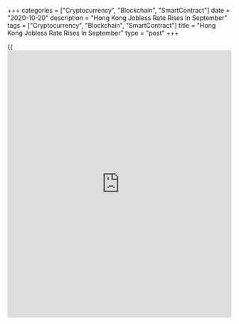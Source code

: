 +++
categories = ["Cryptocurrency", "Blockchain", "SmartContract"]
date = "2020-10-20"
description = "Hong Kong Jobless Rate Rises In September"
tags = ["Cryptocurrency", "Blockchain", "SmartContract"]
title = "Hong Kong Jobless Rate Rises In September"
type = "post"
+++

{{<iframe id="large-banner" src="https://www.bounty.group/#slide=1.0" width="100%" height="600" scrolling="no" style="border: 0px solid rgb(216, 221, 230); border-radius: 3px;">}}

Hong Kong's jobless rate rose in the July to September period, data from
the Census and Statistics Department showed on Tuesday.

The jobless rate rose to 6.4 percent during the July to September period
from 6.1 percent in the June to August period.

The underemployment rate remained unchanged at 3.8 percent in July-
September.

The number of unemployed persons increased by 11,500 to 259,800 during
July-September from 248,300 in the preceding period.

Employment fell by 15,600 to 3.624 million in the three months ended in
September from 3.64 million in the previous months.

"The labor market deteriorated for the third quarter of 2020 as a whole
amid the third wave of the local epidemic, particularly in July and
August, but the pressure faced by the labor market showed signs of
stabilization towards the end of the quarter as the local epidemic
situation abated in September," the Secretary for Labor and Welfare Law
Chi-kwong said.

"Meanwhile, the Employment Support Scheme continued to provide support,"
Law added.

Further, the official said the unemployment rate of the consumption- and
tourism-related sectors including retail, accommodation and food
services sectors combined surged by 0.8 percentage point from June -
August to 11.7 percent in July - September. That was the highest since
the onslaught of SARS.

The underemployment rate for that period rose by 0.4 percentage point to
6.3 percent.

The government expects the labor market will remain under pressure in
the near term as the overall economic situation remains weak and the
global pandemic is still evolving, Law said.

For comments and feedback [contact](https://www.playgroundfx.com/contact/): editorial@rtt[news](https://www.letsplayfx.com/blog/forex-news-website/).com

[Economic News][1]

 **What parts of the world are seeing the best (and worst) economic
performances lately? Click[here][2] to check out our [Econ Scorecard][2]
and find out! See up-to-the-moment [ranking](https://www.playgroundfx.com/blog/crypto-exchange-ranking/)s for the best and worst
performers in [GDP][3], [unemployment rate][4], [inflation][5] and much
more.**

   1. www.rtt[news](https://www.letsplayfx.com/blog/forex-news-website/).com/Content/EconomicNews.aspx
   2. www.rtt[news](https://www.letsplayfx.com/blog/forex-news-website/).com/economic-scorecard/world-rank/retail-sales/highest-performance.aspx
   3. www.rtt[news](https://www.letsplayfx.com/blog/forex-news-website/).com/economic-scorecard/world-rank/GDP/highest-performance.aspx
   4. www.rtt[news](https://www.letsplayfx.com/blog/forex-news-website/).com/economic-scorecard/world-rank/unemployment-rate/lowest-performance.aspx
   5. www.rtt[news](https://www.letsplayfx.com/blog/forex-news-website/).com/economic-scorecard/world-rank/CPI/highest-performance.aspx